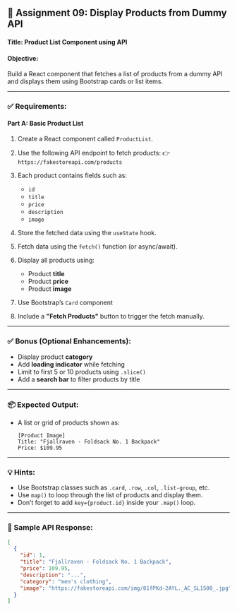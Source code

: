 ## 📝 **Assignment 09: Display Products from Dummy API**

#### **Title:** Product List Component using API

#### **Objective:**

Build a React component that fetches a list of products from a dummy API and displays them using Bootstrap cards or list items.

---

### ✅ **Requirements:**

#### **Part A: Basic Product List**

1. Create a React component called `ProductList`.
2. Use the following API endpoint to fetch products:
   👉 `https://fakestoreapi.com/products`
3. Each product contains fields such as:

   * `id`
   * `title`
   * `price`
   * `description`
   * `image`
4. Store the fetched data using the `useState` hook.
5. Fetch data using the `fetch()` function (or async/await).
6. Display all products using:

   * Product **title**
   * Product **price**
   * Product **image**
7. Use Bootstrap’s `Card` component
8. Include a **"Fetch Products"** button to trigger the fetch manually.

---

### ✅ **Bonus (Optional Enhancements):**

* Display product **category**
* Add **loading indicator** while fetching
* Limit to first 5 or 10 products using `.slice()`
* Add a **search bar** to filter products by title

---

### 📦 **Expected Output:**

* A list or grid of products shown as:

  ```
  [Product Image]
  Title: "Fjallraven - Foldsack No. 1 Backpack"
  Price: $109.95
  ```

---

### 💡 Hints:

* Use Bootstrap classes such as `.card`, `.row`, `.col`, `.list-group`, etc.
* Use `map()` to loop through the list of products and display them.
* Don’t forget to add `key={product.id}` inside your `.map()` loop.

---

### 📁 Sample API Response:

```json
[
  {
    "id": 1,
    "title": "Fjallraven - Foldsack No. 1 Backpack",
    "price": 109.95,
    "description": "...",
    "category": "men's clothing",
    "image": "https://fakestoreapi.com/img/81fPKd-2AYL._AC_SL1500_.jpg"
  }
]
```